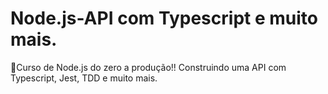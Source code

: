 # Node.js-API com Typescript e muito mais.

🚀Curso de Node.js do zero a produção!! Construindo uma API com Typescript, Jest, TDD e muito mais.
